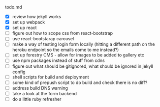 todo.md

- [x] review how jekyll works
- [x] set up webpack
- [x] set up react
- [ ] figure out how to scope css from react-bootstrap
- [ ] use react-bootstarap carousel
- [ ] make a way of testing login form locally (hitting a different path on the heroku endpoint so the emails come to me instead?)
- [ ] set up forestry CMS - allow for images to be added to gallery etc
- [ ] use npm packages instead of stuff from cdns
- [ ] figure out what should be gitignored, what should be ignored in jekyll config
- [ ] shell scripts for build and deployment
- [ ] some kind of prepush script to do build and check there is no diff?
- [ ] address build DNS warning
- [ ] take a look at the form backend
- [ ] do a little ruby refresher
